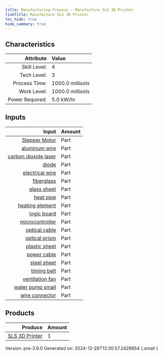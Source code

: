 ```yaml
---
title: Manufacturing Process - Manufacture SLS 3D Printer
linkTitle: Manufacture SLS 3D Printer
toc_hide: true
hide_summary: true
---
```



## Characteristics

| Attribute      | Value |
|--------:|:------|
|Skill Level:|4|
|Tech Level:|3|
|Process Time:|1000.0 millisols|
|Work Level:|1000.0 millisols|
|Power Required:|5.0 kW/hr|

## Inputs

| Input      | Amount |
|--------:|:------|
|[Stepper Motor](/docs/definitions/part/stepper-motor)|Part|3|
|[aluminum wire](/docs/definitions/part/aluminum-wire)|Part|10|
|[carbon dioxide laser](/docs/definitions/part/carbon-dioxide-laser)|Part|2|
|[diode](/docs/definitions/part/diode)|Part|5|
|[electrical wire](/docs/definitions/part/electrical-wire)|Part|5|
|[fiberglass](/docs/definitions/part/fiberglass)|Part|2|
|[glass sheet](/docs/definitions/part/glass-sheet)|Part|1|
|[heat pipe](/docs/definitions/part/heat-pipe)|Part|2|
|[heating element](/docs/definitions/part/heating-element)|Part|2|
|[logic board](/docs/definitions/part/logic-board)|Part|3|
|[microcontroller](/docs/definitions/part/microcontroller)|Part|2|
|[optical cable](/docs/definitions/part/optical-cable)|Part|3|
|[optical prism](/docs/definitions/part/optical-prism)|Part|3|
|[plastic sheet](/docs/definitions/part/plastic-sheet)|Part|2|
|[power cable](/docs/definitions/part/power-cable)|Part|1|
|[steel sheet](/docs/definitions/part/steel-sheet)|Part|5|
|[timing belt](/docs/definitions/part/timing-belt)|Part|3|
|[ventilation fan](/docs/definitions/part/ventilation-fan)|Part|1|
|[water pump small](/docs/definitions/part/water-pump-small)|Part|2|
|[wire connector](/docs/definitions/part/wire-connector)|Part|10|

## Products


| Produce      | Amount |
|--------:|:------|
|[SLS 3D Printer](/docs/definitions/part/sls-3d-printer)|1|


Version: pre-3.9.0 Generated on: 2024-12-28T13:30:57.2428854
{.small }

